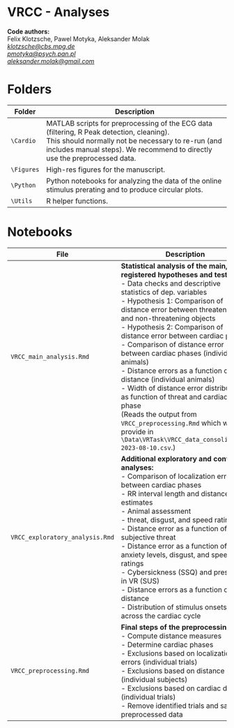 # VRCC - Analyses
**Code authors:**  
Felix Klotzsche, Pawel Motyka, Aleksander Molak </font>  
*klotzsche@cbs.mpg.de*  
*pmotyka@psych.pan.pl*  
*aleksander.molak@gmail.com*

# Folders
| Folder   | Description |
|----------|-------------|
| `\Cardio` | MATLAB scripts for preprocessing of the ECG data (filtering, R Peak detection, cleaning). <br> This should normally not be necessary to re-run (and includes manual steps). We recommend to directly use the preprocessed data. |
| `\Figures` | High-res figures for the manuscript. |
| `\Python` | Python notebooks for analyzing the data of the online stimulus prerating and to produce circular plots. |
| `\Utils` | R helper functions.


# Notebooks
| File | Description |
|--------|-------------|
| `VRCC_main_analysis.Rmd` | **Statistical analysis of the main, pre-registered hypotheses and tests:** <br> - Data checks and descriptive statistics of dep. variables <br> - Hypothesis 1: Comparison of distance error between threatening and non-threatening objects <br> - Hypothesis 2: Comparison of distance error between cardiac phases <br> - Comparison of distance error between cardiac phases (individual animals) <br> - Distance errors as a function of true distance (individual animals) <br> - Width of distance error distributions as function of threat and cardiac phase  <br> (Reads the output from `VRCC_preprocessing.Rmd` which we provide in `\Data\VRTask\VRCC_data_consolidated-2023-08-10.csv`.)|
| `VRCC_exploratory_analysis.Rmd` | **Additional exploratory and control analyses:** <br> - Comparison of localization error between cardiac phases<br> - RR interval length and distance estimates <br> - Animal assessment <br> - threat, disgust, and speed ratings<br> - Distance error as a function of subjective threat<br> - Distance error as a function of anxiety levels, disgust, and speed ratings<br> - Cybersickness (SSQ) and presence in VR (SUS)<br> - Distance errors as a function of real distance<br> - Distribution of stimulus onsets across the cardiac cycle|
| `VRCC_preprocessing.Rmd` | **Final steps of the preprocessing:** <br> - Compute distance measures <br> - Determine cardiac phases <br>- Exclusions based on localization errors (individual trials) <br> - Exclusions based on distance errors (individual subjects) <br> - Exclusions based on cardiac data (individual trials) <br> - Remove identified trials and save the preprocessed data